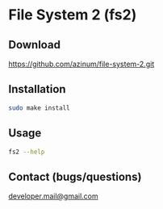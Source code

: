 # File System 2 (fs2)

## Download

https://github.com/azinum/file-system-2.git

## Installation

```bash
sudo make install
```

## Usage

```bash
fs2 --help
```

## Contact (bugs/questions)

<developer.mail@gmail.com>


